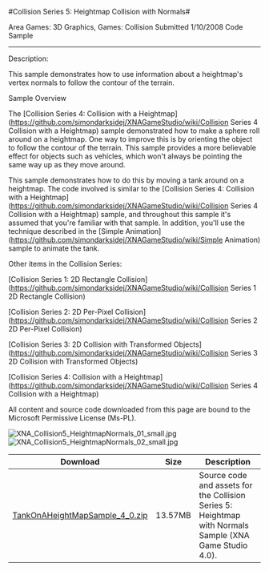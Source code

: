 #Collision Series 5: Heightmap Collision with Normals#

Area
Games: 3D Graphics, Games: Collision
Submitted
1/10/2008
Code Sample

---

Description:

This sample demonstrates how to use information about a heightmap's vertex normals to follow the contour of the terrain.

Sample Overview

The [Collision Series 4: Collision with a Heightmap](https://github.com/simondarksidej/XNAGameStudio/wiki/Collision Series 4 Collision with a Heightmap) sample demonstrated how to make a sphere roll around on a heightmap. One way to improve this is by orienting the object to follow the contour of the terrain. This sample provides a more believable effect for objects such as vehicles, which won't always be pointing the same way up as they move around.

This sample demonstrates how to do this by moving a tank around on a heightmap. The code involved is similar to the [Collision Series 4: Collision with a Heightmap](https://github.com/simondarksidej/XNAGameStudio/wiki/Collision Series 4 Collision with a Heightmap) sample, and throughout this sample it's assumed that you're familiar with that sample. In addition, you'll use the technique described in the [Simple Animation](https://github.com/simondarksidej/XNAGameStudio/wiki/Simple Animation) sample to animate the tank.

Other items in the Collision Series:

[Collision Series 1: 2D Rectangle Collision](https://github.com/simondarksidej/XNAGameStudio/wiki/Collision Series 1 2D Rectangle Collision)

[Collision Series 2: 2D Per-Pixel Collision](https://github.com/simondarksidej/XNAGameStudio/wiki/Collision Series 2 2D Per-Pixel Collision)

[Collision Series 3: 2D Collision with Transformed Objects](https://github.com/simondarksidej/XNAGameStudio/wiki/Collision Series 3 2D Collision with Transformed Objects)

[Collision Series 4: Collision with a Heightmap](https://github.com/simondarksidej/XNAGameStudio/wiki/Collision Series 4 Collision with a Heightmap)



All content and source code downloaded from this page are bound to the Microsoft Permissive License (Ms-PL).


![XNA_Collision5_HeightmapNormals_01_small.jpg](https://github.com/simondarksidej/XNAGameStudio/blob/master/Images/XNA_Collision5_HeightmapNormals_01_small.jpg)![XNA_Collision5_HeightmapNormals_02_small.jpg](https://github.com/simondarksidej/XNAGameStudio/blob/master/Images/XNA_Collision5_HeightmapNormals_02_small.jpg)
	

Download | Size | Description
---|---|---|
[TankOnAHeightMapSample_4_0.zip](https://github.com/simondarksidej/XNAGameStudio/blob/master/Samples/TankOnAHeightMapSample_4_0.zip?raw=true) | 13.57MB | Source code and assets for the Collision Series 5: Heightmap with Normals Sample (XNA Game Studio 4.0). 